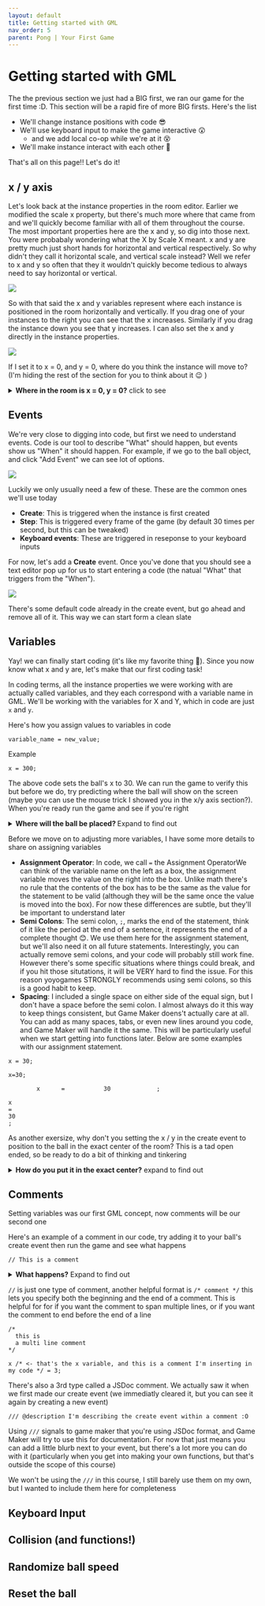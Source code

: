```yaml
---
layout: default
title: Getting started with GML
nav_order: 5
parent: Pong | Your First Game
---
```


# Getting started with GML

The the previous section we just had a BIG first, we ran our game for the first time :D. This section will be a rapid fire of more BIG firsts. Here's the list

 * We'll change instance positions with code 😎
 * We'll use keyboard input to make the game interactive 😲
   * and we add local co-op while we're at it 😵
 * We'll make instance interact with each other 🤯

That's all on this page!! Let's do it!

## x / y axis

Let's look back at the instance properties in the room editor. Earlier we modified the scale x property, but there's much more where that came from and we'll quickly become familiar with all of them throughout the course. The most important properties here are the x and y, so dig into those next. You were probabaly wondering what the X by Scale X meant. x and y are pretty much just short hands for horizontal and vertical respectively. So why didn't they call it horizontal scale, and vertical scale instead? Well we refer to x and y so often that they it wouldn't quickly become tedious to always need to say horizontal or vertical.

![](../../assets/images/inspector_example.png)

So with that said the x and y variables represent where each instance is positioned in the room horizontally and vertically. If you drag one of your instances to the right you can see that the x increases. Similarly if you drag the instance down you see that y increases. I can also set the x and y directly in the instance properties.

![](../../assets/images/xy_inspector.gif)

If I set it to x = 0, and y = 0, where do you think the instance will move to? (I'm hiding the rest of the section for you to think about it 😉 )

<details>
<summary> <b>Where in the room is x = 0, y = 0?</b> click to see </summary>

<p>
If you said, top left corner, you would be right! Since moving right and down made both variables bigger, that meant that moving left and up makes them smaller, and since x = 0 and y = 0 is the smallest number you can have without going negative (and you can go negative by the way), it makes sense for that to be the top left corner
</p>

<p>
This is can be really confusing because it's different from it's different from what you'll learn in your math and physics classes. In school, going up increses y (not down), and the x = 0 and y = 0 point is in the bottom left (not top left). So make sure flip the switch when back to "up is more" when you go back to school, I hate for this course to hurt your grades
</p>

<img src="../../assets/images/xy_classic.png"/>

<p>
Another handy trick for viewing x, y is to look at the bottom left of the room editor. There you see 2 numbers (for example ``(841, 592)``). Those represent the x, y position under your mouse cursor, and you can that to again verify the following:
</p>

<ul>
 <li> Moving the mouse left decreases x </li>
 <li> Moving the mouse right increases x </li>
 <li> Moving the mouse up decreases y </li>
 <li> Moving the mouse down increases y </li>
 <li> Moving the mouse to (0, 0) is at the right spot </li>
</ul>

<img src="../../assets/images/xy_mouse.gif"/>

</details>

## Events

We're very close to digging into code, but first we need to understand events. Code is our tool to describe "What" should happen, but events show us "When" it should happen. For example, if we go to the ball object, and click "Add Event" we can see lot of options.

![](../../assets/images/add_event.gif)

Luckily we only usually need a few of these. These are the common ones we'll use today

 * **Create**: This is triggered when the instance is first created
 * **Step**: This is triggered every frame of the game (by default 30 times per second, but this can be tweaked)
 * **Keyboard events**: These are triggered in reseponse to your keyboard inputs

For now, let's add a **Create** event. Once you've done that you should see a text editor pop up for us to start entering a code (the natual "What" that triggers from the "When").

![](../../assets/images/code_editor.png)

There's some default code already in the create event, but go ahead and remove all of it. This way we can start form a clean slate

## Variables

Yay! we can finally start coding (it's like my favorite thing 🥰). Since you now know what x and y are, let's make that our first coding task!

In coding terms, all the instance properties we were working with are actually called variables, and they each correspond with a variable name in GML. We'll be working with the variables for X and Y, which in code are just ``x`` and ``y``.

Here's how you assign values to variables in code

```
variable_name = new_value;
```

Example

```
x = 300;
```

The above code sets the ball's x to 30. We can run the game to verify this but before we do, try predicting where the ball will show on the screen (maybe you can use the mouse trick I showed you in the x/y axis section?). When you're ready run the game and see if you're right

<details>
<summary> <b> Where will the ball be placed? </b> Expand to find out</summary>

<p>
If you said "center leftish", you'd be right!!
</p>

<img src="../../assets/images/update_x_pos.png"/>

</details>

Before we move on to adjusting more variables, I have some more details to share on assigning variables

 * **Assignment Operator**: In code, we call `=` the Assignment OperatorWe can think of the variable name on the left as a box, the assignment variable moves the value on the right into the box. Unlike math there's no rule that the contents of the box has to be the same as the value for the statement to be valid (although they will be the same once the value is moved into the box). For now these differences are subtle, but they'll be important to understand later
 * **Semi Colons**: The semi colon, `;`, marks the end of the statement, think of it like the period at the end of a sentence, it represents the end of a complete thought 😊. We use them here for the assignment statement, but we'll also need it on all future statements. Interestingly, you can actually remove semi colons, and your code will probably still work fine. However there's some specific situations where things could break, and if you hit those situtations, it will be VERY hard to find the issue. For this reason yoyogames STRONGLY recommends using semi colons, so this is a good habit to keep.
 * **Spacing**: I included a single space on either side of the equal sign, but I don't have a space before the semi colon. I almost always do it this way to keep things consistent, but Game Maker doens't actually care at all. You can add as many spaces, tabs, or even new lines around you code, and Game Maker will handle it the same. This will be particularly useful when we start getting into functions later. Below are some examples with our assignment statement.

```
x = 30;
```

```
x=30;
```

```
        x      =           30             ;
```

```
x     
=
30
;
```

As another exersize, why don't you setting the x / y in the create event to position to the ball in the exact center of the room? This is a tad open ended, so be ready to do a bit of thinking and tinkering

<details>
<summary><b>How do you put it in the exact center?</b> expand to find out</summary>

Here it is!

<div class="highlight">
<pre class="highlight">
<code>x = 683;
y = 384;</code>
</pre>
</div>

To do this you need to figure out the width/height of the room, and then divide by 2. There are a couple ways you can do this

One way is to hover your mouse, or move and object, to figure out what the x,y position is at the bottom right corner of the room. Since the top left is (0, 0) the bottom right will be (width, height) (where you replace width, height with whatever the actual width/height is)

Another way is to inspect the room properties (located below the layers and layer properites by default). There you'll see that the default room width and height are 1366, and 768 respectively, but you can change them here if you want to.

Yet another way, (and if you got this you're really ahead of the curve, since I haven't taught this yet), is to find the variables for room width and height. Then you can do the math directly in code, and you'll end up with this

<div class="highlight">
<pre class="highlight">
<code>x = room_width/2;
y = room_height/2;</code>
</pre>
</div>

</details>

## Comments

Setting variables was our first GML concept, now comments will be our second one

Here's an example of a comment in our code, try adding it to your ball's create event then run the game and see what happens

```
// This is a comment
```

<details>
<summary><b>What happens?</b> Expand to find out</summary>

<img src="../../assets/images/rickrolled.gif"/>

<p>
Sorry that was a little mean, nothing actually happens

But that's the beauty of comments, you can enter ``//`` and then fill the rest of the line with whatever you want, and Game Maker won't care!

I recommend you use these as much as you can (especially when you're starting out). Code can be very confusing, so leverage comments to describe what your code is doing. This way future you can come back to it the code and still be able to understand what your code is doing

( Also side note, am I dating myself by using that meme? Is rick rolling still a fun thing kids do these days? oh boy :'( )
</p>

</details>

``//`` is just one type of comment, another helpful format is ``/* comment */`` this lets you specify both the beginning and the end of a comment. This is helpful for for if you want the comment to span multiple lines, or if you want the comment to end before the end of a line

```
/*
  this is
  a multi line comment
*/
```

```
x /* <- that's the x variable, and this is a comment I'm inserting in my code */ = 3;
```

There's also a 3rd type called a JSDoc comment. We actually saw it when we first made our create event (we immediatly cleared it, but you can see it again by creating a new event)

```
/// @description I'm describing the create event within a comment :O
```

Using `///` signals to game maker that you're using JSDoc format, and Game Maker will try to use this for documentation. For now that just means you can add a little blurb next to your event, but there's a lot more you can do with it (particularly when you get into making your own functions, but that's outside the scope of this course)

We won't be using the `///` in this course, I still barely use them on my own, but I wanted to include them here for completeness

## Keyboard Input
## Collision (and functions!)
## Randomize ball speed
## Reset the ball
